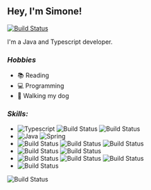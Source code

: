 ## Hey, I'm Simone!  

[![Build Status](https://img.shields.io/badge/simone%20alcalá-0077B5?style=for-the-badge&logo=linkedin&logoColor=white)](https://www.linkedin.com/in/simone-alcala/)

I'm a Java and Typescript developer.

### _Hobbies_

* 📚 Reading
* 💻 Programming
* 🐶 Walking my dog

### _Skills:_

* ![Typescript](https://img.shields.io/badge/TypeScript-007ACC?style=for-the-badge&logo=typescript&logoColor=white) ![Build Status](https://img.shields.io/badge/Node.js-43853D?style=for-the-badge&logo=node.js&logoColor=white) ![Build Status](https://img.shields.io/badge/Express.js-404D59?style=for-the-badge) 
* ![Java](https://img.shields.io/badge/Java-ED8B00?style=for-the-badge&logo=java&logoColor=white) ![Spring](https://img.shields.io/badge/Spring-6DB33F?style=for-the-badge&logo=spring&logoColor=white)
* ![Build Status](https://img.shields.io/badge/React-20232A?style=for-the-badge&logo=react&logoColor=61DAFB) ![Build Status](https://img.shields.io/badge/styled--components-DB7093?style=for-the-badge&logo=styled-components&logoColor=white) ![Build Status](https://img.shields.io/badge/Material--UI-0081CB?style=for-the-badge&logo=material-ui&logoColor=white)
* ![Build Status](https://img.shields.io/badge/jQuery-0769AD?style=for-the-badge&logo=jquery&logoColor=white) ![Build Status](https://img.shields.io/badge/Bootstrap-563D7C?style=for-the-badge&logo=bootstrap&logoColor=white)
* ![Build Status](https://img.shields.io/badge/SQL_Server-CC2927?style=for-the-badge&logo=microsoft-sql-server&logoColor=white) ![Build Status](https://img.shields.io/badge/MongoDB-4EA94B?style=for-the-badge&logo=mongodb&logoColor=white) ![Build Status](https://img.shields.io/badge/PostgreSQL-316192?style=for-the-badge&logo=postgresql&logoColor=white) 
* ![Build Status](https://img.shields.io/badge/Ubuntu-E95420?style=for-the-badge&logo=ubuntu&logoColor=white)



![Build Status](https://img.shields.io/github/followers/simone-alcala.svg?style=social&label=Follow&maxAge=2592000)
